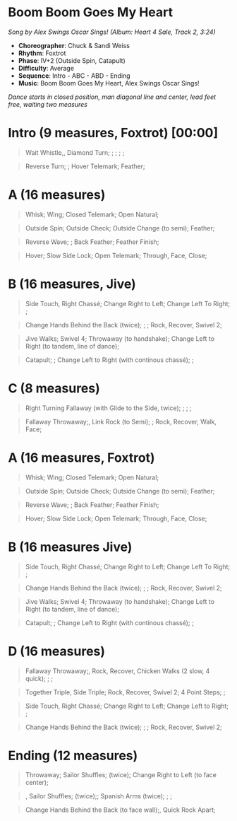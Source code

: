 # Boom Boom Goes My Heart
*Song by Alex Swings Oscar Sings! (Album: Heart 4 Sale, Track 2, 3:24)*

* **Choreographer**: Chuck & Sandi Weiss
* **Rhythm**: Foxtrot
* **Phase**: IV+2 (Outside Spin, Catapult)
* **Difficulty**: Average
* **Sequence**: Intro - ABC - ABD - Ending
* **Music**: Boom Boom Goes My Heart, Alex Swings Oscar Sings!

*Dance starts in closed position, man diagonal line and center, lead feet free, waiting two measures*

# Intro (9 measures, Foxtrot) [00:00] 

> Wait Whistle,, Diamond Turn; ; ; ; ;

> Reverse Turn; ; Hover Telemark; Feather;

# A (16 measures)

> Whisk; Wing; Closed Telemark; Open Natural;

> Outside Spin; Outside Check; Outside Change (to semi); Feather;

> Reverse Wave; ; Back Feather; Feather Finish;

> Hover; Slow Side Lock; Open Telemark; Through, Face, Close;

# B (16 measures, Jive)

> Side Touch, Right Chassé; Change Right to Left; Change Left To Right; ;

> Change Hands Behind the Back (twice); ; ; Rock, Recover, Swivel 2;

> Jive Walks; Swivel 4; Throwaway (to handshake); Change Left to Right (to tandem, line of dance);

> Catapult; ; Change Left to Right (with continous chassé); ;

# C (8 measures)

> Right Turning Fallaway (with Glide to the Side, twice); ; ; ;

> Fallaway Throwaway;, Link Rock (to Semi); ; Rock, Recover, Walk, Face;

# A (16 measures, Foxtrot)

> Whisk; Wing; Closed Telemark; Open Natural;

> Outside Spin; Outside Check; Outside Change (to semi); Feather;

> Reverse Wave; ; Back Feather; Feather Finish;

> Hover; Slow Side Lock; Open Telemark; Through, Face, Close;

# B (16 measures Jive)

> Side Touch, Right Chassé; Change Right to Left; Change Left To Right; ;

> Change Hands Behind the Back (twice); ; ; Rock, Recover, Swivel 2;

> Jive Walks; Swivel 4; Throwaway (to handshake); Change Left to Right (to tandem, line of dance);

> Catapult; ; Change Left to Right (with continous chassé); ;

# D (16 measures)

> Fallaway Throwaway;, Rock, Recover, Chicken Walks (2 slow, 4 quick); ; ;

> Together Triple, Side Triple; Rock, Recover, Swivel 2; 4 Point Steps; ;

> Side Touch, Right Chassé; Change Right to Left; Change Left to Right; ;

> Change Hands Behind the Back (twice); ; ; Rock, Recover, Swivel 2;

# Ending (12 measures)

> Throwaway; Sailor Shuffles; (twice); Change Right to Left (to face center);

> , Sailor Shuffles; (twice);; Spanish Arms (twice); ; ;

> Change Hands Behind the Back (to face wall);, Quick Rock Apart;

